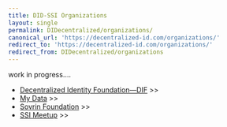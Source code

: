 ```yaml
---
title: DID-SSI Organizations
layout: single
permalink: DIDecentralized/organizations/
canonical_url: 'https://decentralized-id.com/organizations/'
redirect_to: 'https://decentralized-id.com/organizations/'
redirect_from: DIDecentralized/organizations
---
```


work in progress....


  * [Decentralized Identity Foundation—DIF](identity-foundation/) >>
  * [My Data](mydata/) >>
  * [Sovrin Foundation](sovrin-foundation/) >>
  * [SSI Meetup](ssi-meetup/) >>
